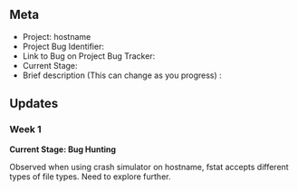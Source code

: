 ## Meta
* Project: hostname
* Project Bug Identifier:
* Link to Bug on Project Bug Tracker:
* Current Stage: 
* Brief description (This can change as you progress) :


## Updates


### Week 1

**Current Stage: Bug Hunting**

Observed when using crash simulator on hostname, fstat accepts different types of file types. Need to explore further.
